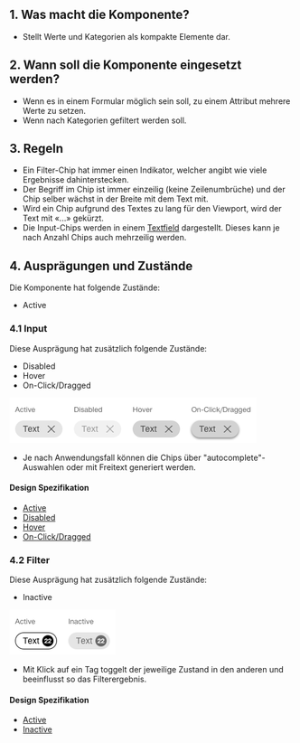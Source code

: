 ## 1. Was macht die Komponente?
* Stellt Werte und Kategorien als kompakte Elemente dar.


## 2. Wann soll die Komponente eingesetzt werden?
* Wenn es in einem Formular möglich sein soll, zu einem Attribut mehrere Werte zu setzen.
* Wenn nach Kategorien gefiltert werden soll.


## 3. Regeln
* Ein Filter-Chip hat immer einen Indikator, welcher angibt wie viele Ergebnisse dahinterstecken.
* Der Begriff im Chip ist immer einzeilig (keine Zeilenumbrüche) und der Chip selber wächst in der Breite mit dem Text mit.
* Wird ein Chip aufgrund des Textes zu lang für den Viewport, wird der Text mit «...» gekürzt.
* Die Input-Chips werden in einem [Textfield](https://digital.sbb.ch/de/webapps/components/textfield) dargestellt. Dieses kann je nach Anzahl Chips auch mehrzeilig werden.


## 4. Ausprägungen und Zustände
Die Komponente hat folgende Zustände:
* Active

### 4.1 Input
Diese Ausprägung hat zusätzlich folgende Zustände:
* Disabled
* Hover
* On-Click/Dragged

![Darstellung der Komponente Chip als Eingabewert](https://raw.githubusercontent.com/sbb-design-systems/design-system-webapp-documentation/master/documentation/components/chip/images/chip_input.png 'class: image')

* Je nach Anwendungsfall können die Chips über "autocomplete"-Auswahlen oder mit Freitext generiert werden.

#### Design Spezifikation
* [Active](https://sbb.invisionapp.com/d/main#/console/17140415/355318411/inspect)
* [Disabled](https://sbb.invisionapp.com/d/main#/console/17140415/355318412/inspect)
* [Hover](https://sbb.invisionapp.com/d/main#/console/17140415/355318413/inspect)
* [On-Click/Dragged](https://sbb.invisionapp.com/d/main#/console/17140415/355318414/inspect)

### 4.2 Filter
Diese Ausprägung hat zusätzlich folgende Zustände:
* Inactive

![Darstellung der Komponente Chip fürs Filtern](https://raw.githubusercontent.com/sbb-design-systems/design-system-webapp-documentation/master/documentation/components/chip/images/chip_filter.png 'class: image')

* Mit Klick auf ein Tag toggelt der jeweilige Zustand in den anderen und beeinflusst so das Filterergebnis.

#### Design Spezifikation
* [Active](https://sbb.invisionapp.com/d/main#/console/17140415/355318415/inspect)
* [Inactive](https://sbb.invisionapp.com/d/main#/console/17140415/355318416/inspect)

